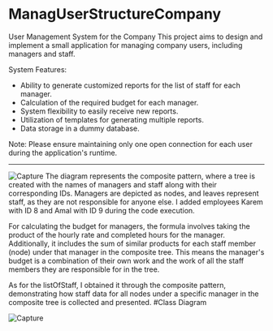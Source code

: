 # ManagUserStructureCompany
User Management System for the Company
This project aims to design and implement a small application for managing company users, including managers and staff.

System Features:
- Ability to generate customized reports for the list of staff for each manager.
- Calculation of the required budget for each manager.
- System flexibility to easily receive new reports.
- Utilization of templates for generating multiple reports.
- Data storage in a dummy database.

Note:
Please ensure maintaining only one open connection for each user during the application's runtime.

---------------------------------------------------------------------------------------------
![Capture](https://github.com/marahsaadeh/ManagUserStructureCompany/assets/92647123/cd5af59d-a678-461f-a776-ef756fa62155)
The diagram represents the composite pattern, where a tree is created with the names of managers and staff along with their corresponding IDs. Managers are depicted as nodes, and leaves represent staff, as they are not responsible for anyone else. I added employees Karem with ID 8 and Amal with ID 9 during the code execution.

For calculating the budget for managers, the formula involves taking the product of the hourly rate and completed hours for the manager. Additionally, it includes the sum of similar products for each staff member (node) under that manager in the composite tree. This means the manager's budget is a combination of their own work and the work of all the staff members they are responsible for in the tree.

As for the listOfStaff, I obtained it through the composite pattern, demonstrating how staff data for all nodes under a specific manager in the composite tree is collected and presented.
#Class Diagram 

![Capture](https://github.com/marahsaadeh/ManagUserStructureCompany/assets/92647123/48de2387-75be-4abd-bbf6-e3f9ba876c72)
